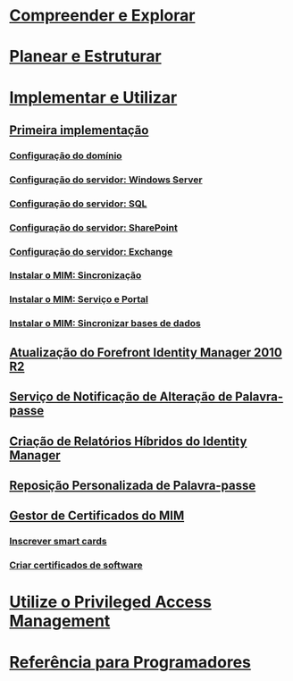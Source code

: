 # [Compreender e Explorar](/microsoft-identity-manager/understand-explore/microsoft-identity-manager-2016)
# [Planear e Estruturar](/microsoft-identity-manager/plan-design/microsoft-identity-manager-2016-supported-platforms)
# [Implementar e Utilizar](microsoft-identity-manager-deploy.md)
## [Primeira implementação](microsoft-identity-manager-deploy.md)
### [Configuração do domínio](preparing-domain.md)
### [Configuração do servidor: Windows Server](prepare-server-ws2012r2.md)
### [Configuração do servidor: SQL](prepare-server-sql2014.md)
### [Configuração do servidor: SharePoint](prepare-server-sharepoint.md)
### [Configuração do servidor: Exchange](prepare-server-exchange.md)
### [Instalar o MIM: Sincronização](install-mim-sync.md)
### [Instalar o MIM: Serviço e Portal](install-mim-service-portal.md)
### [Instalar o MIM: Sincronizar bases de dados](install-mim-sync-ad-service.md)
## [Atualização do Forefront Identity Manager 2010 R2](microsoft-identity-manager-2016-upgrade-from-fim-2010-R2.md)
## [Serviço de Notificação de Alteração de Palavra-passe](deploying-mim-password-change-notification-service-on-domain-controller.md)
## [Criação de Relatórios Híbridos do Identity Manager](working-with-identity-manager-hybrid-reporting.md)
## [Reposição Personalizada de Palavra-passe](working-with-self-service-password-reset.md)
## [Gestor de Certificados do MIM](working-with-mim-certificate-manager.md)
### [Inscrever smart cards](certificate-manager-for-non-administrators.md)
### [Criar certificados de software](certificate-manager-for-software-certificates.md)
# [Utilize o Privileged Access Management](/microsoft-identity-manager/pam/privileged-identity-management-for-active-directory-domain-services)
# [Referência para Programadores](/microsoft-identity-manager/reference/microsoft-identity-manager-2016-developer-reference)


<!--HONumber=Jul16_HO3-->


